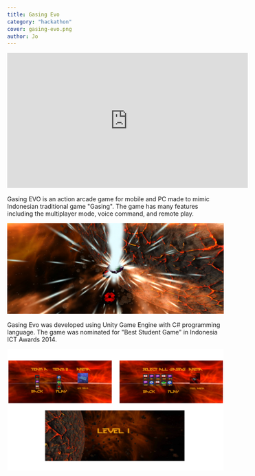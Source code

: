```yaml
---
title: Gasing Evo
category: "hackathon"
cover: gasing-evo.png
author: Jo
---
```


<iframe width="560" height="315" src="https://www.youtube.com/embed/e_IJqNmhdGA" frameborder="0" allow="accelerometer; autoplay; encrypted-media; gyroscope; picture-in-picture" allowfullscreen></iframe>

Gasing EVO is an action arcade game for mobile and PC made 
to mimic Indonesian traditional game "Gasing". 
The game has many features including the multiplayer mode, 
voice command, and remote play. 

![gasing-evo-ultimate](./gasing-evo-ultimate.png)

Gasing Evo was developed using 
Unity Game Engine with C# programming language. 
The game was nominated for "Best Student Game" in 
Indonesia ICT Awards 2014.

![gasing-evo-menu](./gasing-evo-menu.png)

